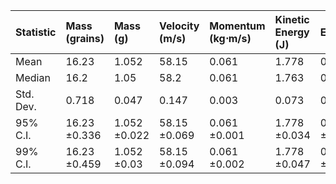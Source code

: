 | Statistic   | Mass (grains)   | Mass (g)     | Velocity (m/s)   | Momentum (kg⋅m/s)   | Kinetic Energy (J)   | Efficiency   |
|:------------|:----------------|:-------------|:-----------------|:--------------------|:---------------------|:-------------|
| Mean        | 16.23           | 1.052        | 58.15            | 0.061               | 1.778                | 0.176        |
| Median      | 16.2            | 1.05         | 58.2             | 0.061               | 1.763                | 0.174        |
| Std. Dev.   | 0.718           | 0.047        | 0.147            | 0.003               | 0.073                | 0.007        |
| 95% C.I.    | 16.23 ±0.336    | 1.052 ±0.022 | 58.15 ±0.069     | 0.061 ±0.001        | 1.778 ±0.034         | 0.176 ±0.003 |
| 99% C.I.    | 16.23 ±0.459    | 1.052 ±0.03  | 58.15 ±0.094     | 0.061 ±0.002        | 1.778 ±0.047         | 0.176 ±0.005 |